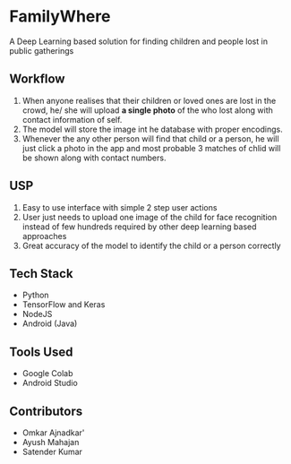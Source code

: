 # FamilyWhere
A Deep Learning based solution for finding children and people lost in public gatherings

## Workflow

1. When anyone realises that their children or loved ones are lost in the crowd, he/ she will upload **a single photo** of the who lost along with contact information of self.
2. The model will store the image int he database with proper encodings.
3. Whenever the any other person will find that child or a person, he will just click a photo in the app and most probable 3 matches of chlid will be shown along with contact numbers.

## USP
1. Easy to use interface with simple 2 step user actions
2. User just needs to upload one image of the child for face recognition instead of few hundreds required by other deep learning based approaches
3. Great accuracy of the model to identify the child or a person correctly

## Tech Stack

- Python
- TensorFlow and Keras
- NodeJS
- Android (Java)

## Tools Used

- Google Colab
- Android Studio

## Contributors

- Omkar Ajnadkar'
- Ayush Mahajan
- Satender Kumar
